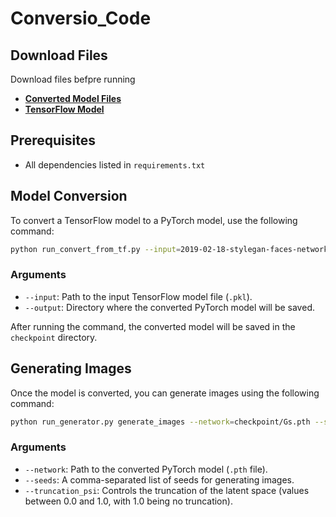 # Conversio_Code

## Download Files

Download files befpre running

- **[Converted Model Files](https://drive.google.com/drive/folders/1yTpvPSyEEDprL6KRTTQr6ewQDMGoEB1M?usp=sharing)**
- **[TensorFlow Model](https://drive.google.com/file/d/17AVNTgjJmVyP_4CBnncXY8OJEbqIEhhN/view?usp=sharing)**

## Prerequisites

- All dependencies listed in `requirements.txt`

## Model Conversion

To convert a TensorFlow model to a PyTorch model, use the following command:

```bash
python run_convert_from_tf.py --input=2019-02-18-stylegan-faces-network-02041-011095.pkl --output=checkpoint
```

### Arguments

- `--input`: Path to the input TensorFlow model file (`.pkl`).
- `--output`: Directory where the converted PyTorch model will be saved.

After running the command, the converted model will be saved in the `checkpoint` directory.

## Generating Images

Once the model is converted, you can generate images using the following command:

```bash
python run_generator.py generate_images --network=checkpoint/Gs.pth --seeds=66,230,389,1518 --truncation_psi=1.0
```

### Arguments

- `--network`: Path to the converted PyTorch model (`.pth` file).
- `--seeds`: A comma-separated list of seeds for generating images.
- `--truncation_psi`: Controls the truncation of the latent space (values between 0.0 and 1.0, with 1.0 being no truncation).
